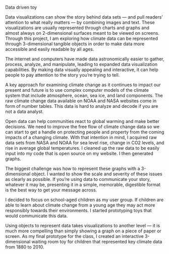 Data driven toy

Data visualizations can show the story behind data sets — and pull readers' attention to what really matters — by combining images and text. These visualizations are usually represented through charts and graphs and almost always on 2-dimensional surfaces meant to be viewed on screens. Through this project, I am exploring how climate data can be represented through 3-dimensional tangible objects in order to make data more accessible and easily readable by all ages.

The internet and computers have made data astronomically easier to gather, process, analyze, and manipulate, leading to expanded data visualization capabilities. By making data visually appealing and interactive, it can help people to pay attention to the story you’re trying to tell. 

A key approach for examining climate change as it continues to impact our present and future is to use complex computer models of the climate system that include atmosphere, ocean, sea ice, and land components. The raw climate change data available on NOAA and NASA websites come in form of number tables. This data is hard to analyze and decode if you are not a data analyst.

Open data can help communities react to global warming and make better decisions. We need to improve the free flow of climate change data so we can start to get a handle on protecting people and property from the coming impacts of a changing climate. With that intention in mind, I acquired raw data sets from NASA and NOAA for sea level rise, change in CO2 levels, and rise in average global temperatures. I cleaned up the raw data to be easily input into my code that is open source on my website. I then generated graphs.

The biggest challenge was how to represent these graphs with a 3-dimensional object. I wanted to show the scale and severity of these issues as clearly as possible. If you’re using data to communicate your story, whatever it may be, presenting it in a simple, memorable, digestible format is the best way to get your message across.

I decided to focus on school-aged children as my user group. If children are able to learn about climate change from a young age they may act more responsibly towards their environments. I started prototyping toys that would communicate this data.

Using objects to represent data takes visualizations to another level — it is much more compelling than simply showing a graph on a piece of paper or screen. As my final prototype for the class, I created an interactive 3-dimensional waiting room toy for children that represented key climate data from 1880 to 2010.
